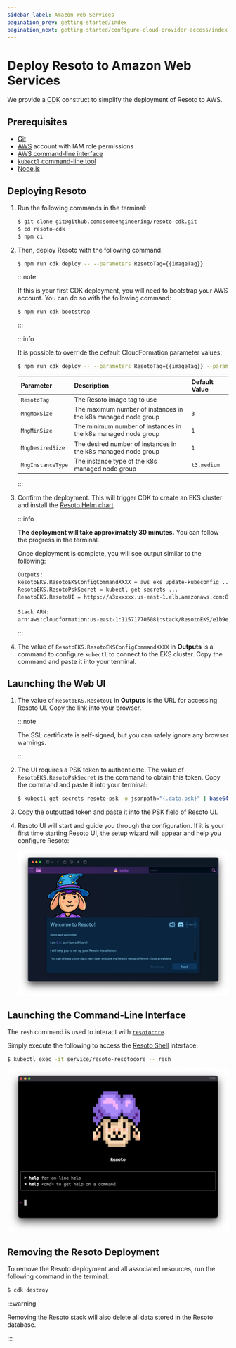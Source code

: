 ```yaml
---
sidebar_label: Amazon Web Services
pagination_prev: getting-started/index
pagination_next: getting-started/configure-cloud-provider-access/index
---
```


# Deploy Resoto to Amazon Web Services

We provide a <abbr title="Cloud Development Kit">CDK</abbr> construct to simplify the deployment of Resoto to AWS.

## Prerequisites

- [Git](https://git-scm.com)
- [<abbr title="Amazon Web Services">AWS</abbr>](https://aws.amazon.com) account with IAM role permissions
- [AWS command-line interface](https://aws.amazon.com/cli)
- [`kubectl` command-line tool](https://kubernetes.io/docs/reference/kubectl)
- [Node.js](https://nodejs.org)

## Deploying Resoto

1. Run the following commands in the terminal:

   ```bash
   $ git clone git@github.com:someengineering/resoto-cdk.git
   $ cd resoto-cdk
   $ npm ci
   ```

2. Then, deploy Resoto with the following command:

   ```bash
   $ npm run cdk deploy -- --parameters ResotoTag={{imageTag}}
   ```

   :::note

   If this is your first CDK deployment, you will need to bootstrap your AWS account. You can do so with the following command:

   ```bash
   $ npm run cdk bootstrap
   ```

   :::

   :::info

   It is possible to override the default CloudFormation parameter values:

   ```bash
   $ npm run cdk deploy -- --parameters ResotoTag={{imageTag}} --parameters MngInstanceType=t3.large
   ```

   | Parameter         | Description                                                   | Default Value     |
   | ----------------- | ------------------------------------------------------------- | ----------------- |
   | `ResotoTag`       | The Resoto image tag to use                                   | <LatestRelease /> |
   | `MngMaxSize`      | The maximum number of instances in the k8s managed node group | `3`               |
   | `MngMinSize`      | The minimum number of instances in the k8s managed node group | `1`               |
   | `MngDesiredSize`  | The desired number of instances in the k8s managed node group | `1`               |
   | `MngInstanceType` | The instance type of the k8s managed node group               | `t3.medium`       |

   :::

3. Confirm the deployment. This will trigger CDK to create an EKS cluster and install the [Resoto Helm chart](https://github.com/someengineering/helm-charts).

   :::info

   **The deployment will take approximately 30 minutes.** You can follow the progress in the terminal.

   Once deployment is complete, you will see output similar to the following:

   ```bash
   Outputs:
   ResotoEKS.ResotoEKSConfigCommandXXXX = aws eks update-kubeconfig ...
   ResotoEKS.ResotoPskSecret = kubectl get secrets ...
   ResotoEKS.ResotoUI = https://a3xxxxxx.us-east-1.elb.amazonaws.com:8900

   Stack ARN:
   arn:aws:cloudformation:us-east-1:115717706081:stack/ResotoEKS/e1b9e6a0-d5f6-11eb-8498-0a374cd00e27e
   ```

   :::

4. The value of `ResotoEKS.ResotoEKSConfigCommandXXXX` in **Outputs** is a command to configure `kubectl` to connect to the EKS cluster. Copy the command and paste it into your terminal.

## Launching the Web UI

1. The value of `ResotoEKS.ResotoUI` in **Outputs** is the URL for accessing Resoto UI. Copy the link into your browser.

   :::note

   The SSL certificate is self-signed, but you can safely ignore any browser warnings.

   :::

2. The UI requires a PSK token to authenticate. The value of `ResotoEKS.ResotoPskSecret` is the command to obtain this token. Copy the command and paste it into your terminal:

   ```bash
   $ kubectl get secrets resoto-psk -o jsonpath="{.data.psk}" | base64 -d
   ```

3. Copy the outputted token and paste it into the PSK field of Resoto UI.

4. Resoto UI will start and guide you through the configuration. If it is your first time starting Resoto UI, the setup wizard will appear and help you configure Resoto:

   ![Screenshot of Resoto UI](./img/resoto-ui.png)

## Launching the Command-Line Interface

The `resh` command is used to interact with [`resotocore`](../../concepts/components/core.md).

Simply execute the following to access the [Resoto Shell](../../concepts/components/shell.md) interface:

```bash
$ kubectl exec -it service/resoto-resotocore -- resh
```

![Screenshot of Resoto Shell](./img/resoto-shell.png)

## Removing the Resoto Deployment

To remove the Resoto deployment and all associated resources, run the following command in the terminal:

```bash
$ cdk destroy
```

:::warning

Removing the Resoto stack will also delete all data stored in the Resoto database.

:::
